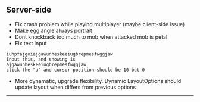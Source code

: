 Server-side
------------------------------------
+ Fix crash problem while playing multiplayer (maybe client-side issue)
+ Make egg angle always portrait
+ Dont knockback too much to mob when attacked mob is petal
+ Fix text input
```
iuhpfajgoiajgawunheskeeiugbrepmesfwggjaw
Input this, and showing is
ajgawunheskeeiugbrepmesfwggjaw
click the "a" and cursor position should be 10 but 0
```
+ More dynamatic, upgrade flexibility.
Dynamic LayoutOptions should update layout when differs from previous options
_ _ _ _ _ _ _ _ _ _ _ _ _ _ _ _ _ _